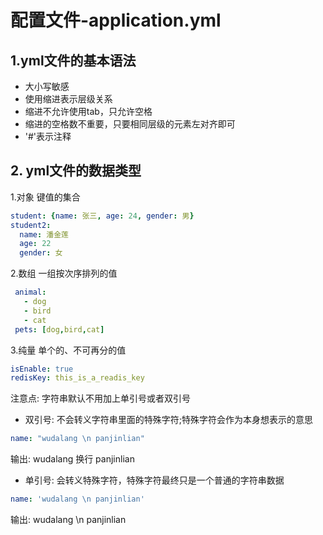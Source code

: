 # 配置文件-application.yml

## 1.yml文件的基本语法
  - 大小写敏感
  - 使用缩进表示层级关系
  - 缩进不允许使用tab，只允许空格
  - 缩进的空格数不重要，只要相同层级的元素左对齐即可
  - '#'表示注释
## 2. yml文件的数据类型
  1.对象 键值的集合
  ```yaml
  student: {name: 张三, age: 24, gender: 男}  
  student2:
    name: 潘金莲
    age: 22
    gender: 女
  ```
  2.数组 一组按次序排列的值
  ```yaml
   animal:
     - dog
     - bird
     - cat
   pets: [dog,bird,cat]
```
  3.纯量 单个的、不可再分的值
  ```yaml
  isEnable: true
  redisKey: this_is_a_readis_key
```

注意点: 字符串默认不用加上单引号或者双引号
 - 双引号: 不会转义字符串里面的特殊字符;特殊字符会作为本身想表示的意思
  ```yaml
 name: "wudalang \n panjinlian"
```
   输出: wudalang 换行 panjinlian
 - 单引号: 会转义特殊字符，特殊字符最终只是一个普通的字符串数据
 ```yaml
 name: 'wudalang \n panjinlian'
```
   输出: wudalang \n panjinlian